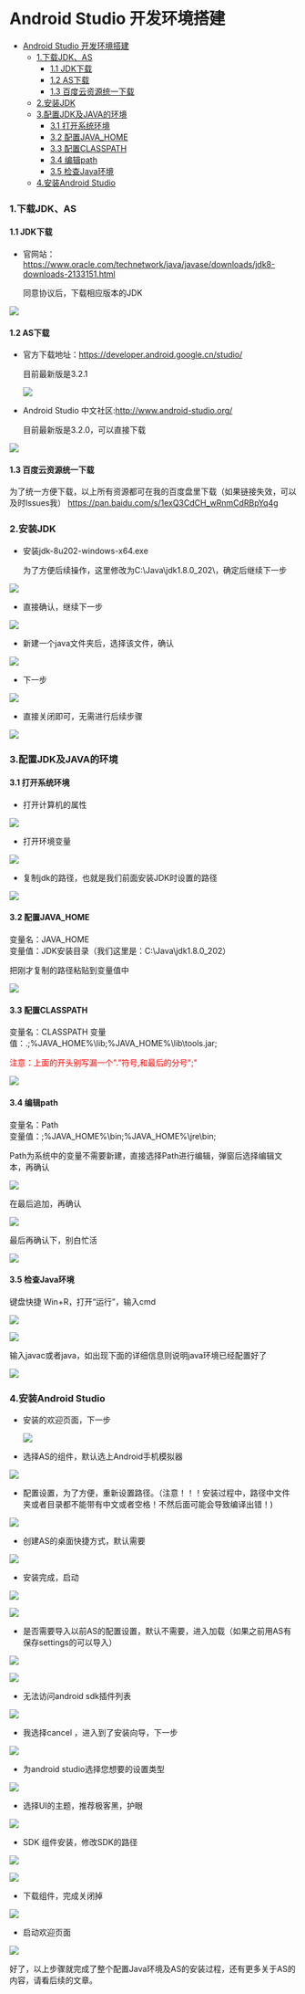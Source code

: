 
# Android Studio 开发环境搭建
- [Android Studio 开发环境搭建](#android-studio-开发环境搭建)
    - [1.下载JDK、AS](#1下载jdkas)
      - [1.1 JDK下载](#11-jdk下载)
      - [1.2 AS下载](#12-as下载)
      - [1.3 百度云资源统一下载](#13-百度云资源统一下载)
    - [2.安装JDK](#2安装jdk)
    - [3.配置JDK及JAVA的环境](#3配置jdk及java的环境)
      - [3.1 打开系统环境](#31-打开系统环境)
      - [3.2 配置JAVA_HOME](#32-配置java_home)
      - [3.3 配置CLASSPATH](#33-配置classpath)
      - [3.4 编辑path](#34-编辑path)
      - [3.5 检查Java环境](#35-检查java环境)
    - [4.安装Android Studio](#4安装android-studio)
###  1.下载JDK、AS

#### 1.1 JDK下载

* 官网站：https://www.oracle.com/technetwork/java/javase/downloads/jdk8-downloads-2133151.html

  同意协议后，下载相应版本的JDK

![](https://raw.githubusercontent.com/Brainbg/CloudPic/master/AndroidStudioHandbook/chapter1/%20%E4%B8%8B%E8%BD%BD%E6%9C%80%E6%96%B0%E7%9A%84jdk.png)

#### 1.2 AS下载

* 官方下载地址：https://developer.android.google.cn/studio/

  目前最新版是3.2.1

  ![](https://raw.githubusercontent.com/Brainbg/CloudPic/master/AndroidStudioHandbook/chapter1/%20%E6%9C%80%E6%96%B0%E7%89%883.2.1.png)

* Android Studio 中文社区:http://www.android-studio.org/
  
  目前最新版是3.2.0，可以直接下载

 ![](https://raw.githubusercontent.com/Brainbg/CloudPic/master/AndroidStudioHandbook/chapter1/%20AS%E7%BD%91%E5%9D%80%E4%B8%8B%E8%BD%BD.png)


#### 1.3 百度云资源统一下载
为了统一方便下载，以上所有资源都可在我的百度盘里下载（如果链接失效，可以及时Issues我）
https://pan.baidu.com/s/1exQ3CdCH_wRnmCdRBpYq4g
###  2.安装JDK  
* 安装jdk-8u202-windows-x64.exe

   为了方便后续操作，这里修改为C:\Java\jdk1.8.0_202\，确定后继续下一步

![](https://raw.githubusercontent.com/Brainbg/CloudPic/master/AndroidStudioHandbook/chapter1/%20%E4%BF%AE%E6%94%B9jdk%E8%B7%AF%E5%BE%84.png)

* 直接确认，继续下一步

![](https://raw.githubusercontent.com/Brainbg/CloudPic/master/AndroidStudioHandbook/chapter1/%20jdk%E7%A1%AE%E8%AE%A4.png)



* 新建一个java文件夹后，选择该文件，确认

![](https://raw.githubusercontent.com/Brainbg/CloudPic/master/AndroidStudioHandbook/chapter1/%20%E6%96%B0%E5%BB%BAjava%E6%96%87%E4%BB%B6%E5%A4%B9.png)


* 下一步

![](https://raw.githubusercontent.com/Brainbg/CloudPic/master/AndroidStudioHandbook/chapter1/%20%E6%96%B0%E5%BB%BAjava%E5%90%8E.png)


* 直接关闭即可，无需进行后续步骤

![](https://raw.githubusercontent.com/Brainbg/CloudPic/master/AndroidStudioHandbook/chapter1/%20%E5%85%B3%E9%97%AD.png)



###  3.配置JDK及JAVA的环境
#### 3.1 打开系统环境

* 打开计算机的属性

![](https://raw.githubusercontent.com/Brainbg/CloudPic/master/AndroidStudioHandbook/chapter1/%20%E6%89%93%E5%BC%80%E8%AE%A1%E7%AE%97%E6%9C%BA%E5%B1%9E%E6%80%A7.png)


* 打开环境变量

![](https://raw.githubusercontent.com/Brainbg/CloudPic/master/AndroidStudioHandbook/chapter1/%20%E6%89%93%E5%BC%80%E7%8E%AF%E5%A2%83%E5%8F%98%E9%87%8F.png)


* 复制jdk的路径，也就是我们前面安装JDK时设置的路径

![](https://raw.githubusercontent.com/Brainbg/CloudPic/master/AndroidStudioHandbook/chapter1/%20%E5%A4%8D%E5%88%B6jdk%E8%B7%AF%E5%BE%84.png)


#### 3.2 配置JAVA_HOME 
变量名：JAVA_HOME       
变量值：JDK安装目录（我们这里是：C:\Java\jdk1.8.0_202）

把刚才复制的路径粘贴到变量值中

![](https://raw.githubusercontent.com/Brainbg/CloudPic/master/AndroidStudioHandbook/chapter1/%20%E6%96%B0%E5%BB%BAJAVA_HOME.png)


#### 3.3 配置CLASSPATH
变量名：CLASSPATH
变量值：.;%JAVA_HOME%\lib;%JAVA_HOME%\lib\tools.jar;


<font color=##FF0000>  注意：上面的开头别写漏一个"."符号,和最后的分号";" </font>   

![](https://raw.githubusercontent.com/Brainbg/CloudPic/master/AndroidStudioHandbook/chapter1/%20%E6%B7%BB%E5%8A%A0classpath.png)


#### 3.4 编辑path

变量名：Path  
变量值：;%JAVA_HOME%\bin;%JAVA_HOME%\jre\bin; 

Path为系统中的变量不需要新建，直接选择Path进行编辑，弹窗后选择编辑文本，再确认

![](https://raw.githubusercontent.com/Brainbg/CloudPic/master/AndroidStudioHandbook/chapter1/%20%E7%BC%96%E8%BE%91path1.png)


​在最后追加，再确认

![](https://raw.githubusercontent.com/Brainbg/CloudPic/master/AndroidStudioHandbook/chapter1/%20path%E8%BF%BD%E5%8A%A0.png)


最后再确认下，别白忙活

![](https://raw.githubusercontent.com/Brainbg/CloudPic/master/AndroidStudioHandbook/chapter1/%20%E6%9C%80%E5%90%8E%E7%A1%AE%E8%AE%A4.png)


#### 3.5 检查Java环境

键盘快捷 Win+R，打开“运行”，输入cmd

![](https://raw.githubusercontent.com/Brainbg/CloudPic/master/AndroidStudioHandbook/chapter1/%20%E5%90%8C%E6%97%B6win%E5%8A%A0r.png)


![](https://raw.githubusercontent.com/Brainbg/CloudPic/master/AndroidStudioHandbook/chapter1/%20%E8%BE%93%E5%85%A5cmd.png)


输入javac或者java，如出现下面的详细信息则说明java环境已经配置好了

![](https://raw.githubusercontent.com/Brainbg/CloudPic/master/AndroidStudioHandbook/chapter1/%20javac.png)


###  4.安装Android Studio 

* 安装的欢迎页面，下一步

  ![](https://raw.githubusercontent.com/Brainbg/CloudPic/master/AndroidStudioHandbook/chapter1/%20%E5%AE%89%E8%A3%85%E7%9A%84%E6%AC%A2%E8%BF%8E%E9%A1%B5%E9%9D%A2.png)


* 选择AS的组件，默认选上Android手机模拟器

![](https://raw.githubusercontent.com/Brainbg/CloudPic/master/AndroidStudioHandbook/chapter1/%20%E9%80%89%E6%8B%A9AS%E7%BB%84%E4%BB%B6.png)


* 配置设置，为了方便，重新设置路径。（注意！！！安装过程中，路径中文件夹或者目录都不能带有中文或者空格！不然后面可能会导致编译出错！)

![](https://raw.githubusercontent.com/Brainbg/CloudPic/master/AndroidStudioHandbook/chapter1/%20%E4%BF%AE%E6%94%B9%E9%85%8D%E7%BD%AE%E8%AE%BE%E7%BD%AE.png)


*  创建AS的桌面快捷方式，默认需要

![](https://raw.githubusercontent.com/Brainbg/CloudPic/master/AndroidStudioHandbook/chapter1/%20%E5%88%9B%E5%BB%BA%E8%BD%AF%E4%BB%B6%E5%BF%AB%E6%8D%B7.png)


* 安装完成，启动

![](https://raw.githubusercontent.com/Brainbg/CloudPic/master/AndroidStudioHandbook/chapter1/%20%E5%AE%89%E8%A3%85%E5%AE%8C%E6%88%90.png)


![](https://raw.githubusercontent.com/Brainbg/CloudPic/master/AndroidStudioHandbook/chapter1/%20%E5%90%AF%E5%8A%A8AS.png)


* 是否需要导入以前AS的配置设置，默认不需要，进入加载（如果之前用AS有保存settings的可以导入）

![](https://raw.githubusercontent.com/Brainbg/CloudPic/master/AndroidStudioHandbook/chapter1/%20%E6%98%AF%E5%90%A6%E9%9C%80%E8%A6%81%E5%AF%BC%E5%85%A5%E4%BB%A5%E5%89%8DAS%E7%9A%84%E9%85%8D%E7%BD%AE%E8%AE%BE%E7%BD%AE.png)


![](https://raw.githubusercontent.com/Brainbg/CloudPic/master/AndroidStudioHandbook/chapter1/%20%E5%8A%A0%E8%BD%BD%E4%B8%AD.png)


* 无法访问android sdk插件列表

![](https://raw.githubusercontent.com/Brainbg/CloudPic/master/AndroidStudioHandbook/chapter1/%20%E6%97%A0%E6%B3%95%E8%AE%BF%E9%97%AE%E6%8F%92%E4%BB%B6%E5%88%97%E8%A1%A8.png)



* 我选择cancel ，进入到了安装向导，下一步

![](https://raw.githubusercontent.com/Brainbg/CloudPic/master/AndroidStudioHandbook/chapter1/%20%E5%AE%89%E8%A3%85%E5%90%91%E5%AF%BC.png)


* 为android studio选择您想要的设置类型

![](https://raw.githubusercontent.com/Brainbg/CloudPic/master/AndroidStudioHandbook/chapter1/%20%E4%B8%BAandroidstudio%E9%80%89%E6%8B%A9%E6%82%A8%E6%83%B3%E8%A6%81%E7%9A%84%E8%AE%BE%E7%BD%AE%E7%B1%BB%E5%9E%8B.png)



* 选择UI的主题，推荐极客黑，护眼

![](https://raw.githubusercontent.com/Brainbg/CloudPic/master/AndroidStudioHandbook/chapter1/%20ui%E4%B8%BB%E9%A2%98.png)

* SDK 组件安装，修改SDK的路径

![](https://raw.githubusercontent.com/Brainbg/CloudPic/master/AndroidStudioHandbook/chapter1/%20sdk%E7%BB%84%E4%BB%B6%E5%AE%89%E8%A3%85.png)


![](https://raw.githubusercontent.com/Brainbg/CloudPic/master/AndroidStudioHandbook/chapter1/%20%E4%BF%AE%E6%94%B9SDK%E8%B7%AF%E5%BE%84.png)


* 下载组件，完成关闭掉

![](https://raw.githubusercontent.com/Brainbg/CloudPic/master/AndroidStudioHandbook/chapter1/%20%E4%B8%8B%E8%BD%BD%E7%BB%84%E4%BB%B6.png)


* 启动欢迎页面

![](https://raw.githubusercontent.com/Brainbg/CloudPic/master/AndroidStudioHandbook/chapter1/%20AS%E6%AC%A2%E8%BF%8E%E9%A1%B5.png)


好了，以上步骤就完成了整个配置Java环境及AS的安装过程，还有更多关于AS的内容，请看后续的文章。